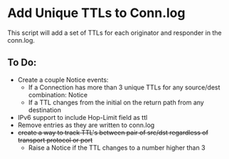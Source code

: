 # Add Unique TTLs to Conn.log
This script will add a set of TTLs for each originator and responder in the conn.log.

## To Do:
- Create a couple Notice events:
    - If a Connection has more than 3 unique TTLs for any source/dest combination: Notice
    - If a TTL changes from the initial on the return path from any destination
- IPv6 support to include Hop-Limit field as ttl
- Remove entries as they are written to conn.log
- ~~create a way to track TTL's between pair of src/dst regardless of transport protocol or port~~
    - Raise a Notice if the TTL changes to a number higher than 3
